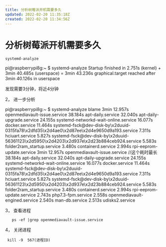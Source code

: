 ```yaml
---
title: 分析树莓派开机需要多久
updated: 2022-02-20 11:35:18Z
created: 2022-02-20 11:34:56Z
---
```


# 分析树莓派开机需要多久

	systemd-analyze

pi@raspberrypi8g:~ $ systemd-analyze
Startup finished in 2.751s (kernel) + 3min 40.485s (userspace) = 3min 43.236s 
graphical.target reached after 3min 40.126s in userspace

发现需要3分钟，将近4分钟

2， 进一步分析

pi@raspberrypi8g:~ $ systemd-analyze blame
    3min 12.957s openmediavault-issue.service
         38.184s apt-daily.service
         32.040s apt-daily-upgrade.service
         24.155s systemd-networkd-wait-online.service
         16.077s docker.service
         11.464s systemd-fsck@dev-disk-by\x2duuid-0315fa78\x2dfd35\x2d4ae0\x2d87ee\x2d4e9650d9a193.service
          7.311s hciuart.service
          5.827s systemd-fsck@dev-disk-by\x2duuid-56361123\x2d5950\x2d4203\x2d937e\x2d23b884ceb924.service
          5.583s folder2ram_startup.service
          3.480s containerd.service
          2.994s rpi-eeprom-update.service
    3min 12.957s openmediavault-issue.service    //这个耗时最长
         38.184s apt-daily.service
         32.040s apt-daily-upgrade.service
         24.155s systemd-networkd-wait-online.service
         16.077s docker.service
         11.464s systemd-fsck@dev-disk-by\x2duuid-0315fa78\x2dfd35\x2d4ae0\x2d87ee\x2d4e9650d9a193.service
          7.311s hciuart.service
          5.827s systemd-fsck@dev-disk-by\x2duuid-56361123\x2d5950\x2d4203\x2d937e\x2d23b884ceb924.service
          5.583s folder2ram_startup.service
          3.480s containerd.service
          2.994s rpi-eeprom-update.service
          2.743s php7.3-fpm.service
          2.558s openmediavault-engined.service
          2.540s man-db.service
          2.513s udisks2.service



3， 查看进程

       ps -ef |grep openmediavault-issue.service 

4， 关闭进程

     kill -9  567(进程ID)

